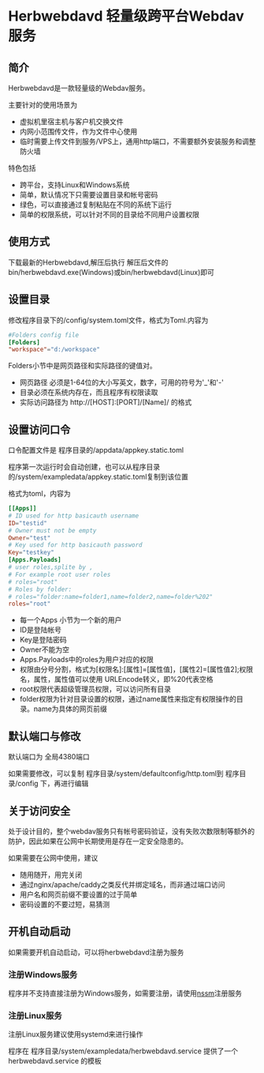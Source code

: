 # Herbwebdavd 轻量级跨平台Webdav服务

## 简介

Herbwebdavd是一款轻量级的Webdav服务。

主要针对的使用场景为

* 虚拟机里宿主机与客户机交换文件
* 内网小范围传文件，作为文件中心使用
* 临时需要上传文件到服务/VPS上，通用http端口，不需要额外安装服务和调整防火墙

特色包括

* 跨平台，支持Linux和Windows系统
* 简单，默认情况下只需要设置目录和帐号密码
* 绿色，可以直接通过复制粘贴在不同的系统下运行
* 简单的权限系统，可以针对不同的目录给不同用户设置权限

## 使用方式

下载最新的Herbwebdavd,解压后执行 解压后文件的bin/herbwebdavd.exe\(Windows\)或bin/herbwebdavd\(Linux\)即可

## 设置目录

修改程序目录下的/config/system.toml文件，格式为Toml.内容为

```toml
#Folders config file
[Folders]
"workspace"="d:/workspace"
```

Folders小节中是网页路径和实际路径的键值对。

* 网页路径 必须是1-64位的大小写英文，数字，可用的符号为'_'和'-'
* 目录必须在系统内存在，而且程序有权限读取
* 实际访问路径为 http://\[HOST\]:\[PORT\]/\[Name\]/ 的格式

## 设置访问口令

口令配置文件是 程序目录的/appdata/appkey.static.toml

程序第一次运行时会自动创建，也可以从程序目录的/system/exampledata/appkey.static.toml复制到该位置

格式为toml，内容为

```toml
[[Apps]]
# ID used for http basicauth username
ID="testid"
# Owner must not be empty
Owner="test"
# Key used for http basicauth password
Key="testkey"
[Apps.Payloads]
# user roles,splite by ,
# For example root user roles 
# roles="root"
# Roles by folder:
# roles="folder:name=folder1,name=folder2,name=folder%202"
roles="root"
```
* 每一个Apps 小节为一个新的用户
* ID是登陆帐号
* Key是登陆密码
* Owner不能为空
* Apps.Payloads中的roles为用户对应的权限
* 权限由分号分割，格式为\[权限名\]:\[属性\]=\[属性值\]，\[属性2\]=\[属性值2\];权限名，属性，属性值可以使用 URLEncode转义，即%20代表空格
* root权限代表超级管理员权限，可以访问所有目录
* folder权限为针对目录设置的权限，通过name属性来指定有权限操作的目录。name为具体的网页前缀

## 默认端口与修改

默认端口为 全局4380端口

如果需要修改，可以复制 程序目录/system/defaultconfig/http.toml到 程序目录/config 下，再进行编辑

## 关于访问安全

处于设计目的，整个webdav服务只有帐号密码验证，没有失败次数限制等额外的防护，因此如果在公网中长期使用是存在一定安全隐患的。

如果需要在公网中使用，建议

* 随用随开，用完关闭
* 通过nginx/apache/caddy之类反代并绑定域名，而非通过端口访问
* 用户名和网页前缀不要设置的过于简单
* 密码设置的不要过短，易猜测

## 开机自动启动

如果需要开机自动启动，可以将herbwebdavd注册为服务

### 注册Windows服务

程序并不支持直接注册为Windows服务，如需要注册，请使用[nssm](https://nssm.cc/)注册服务

### 注册Linux服务

注册Linux服务建议使用systemd来进行操作

程序在 程序目录/system/exampledata/herbwebdavd.service 提供了一个 herbwebdavd.service 的模板